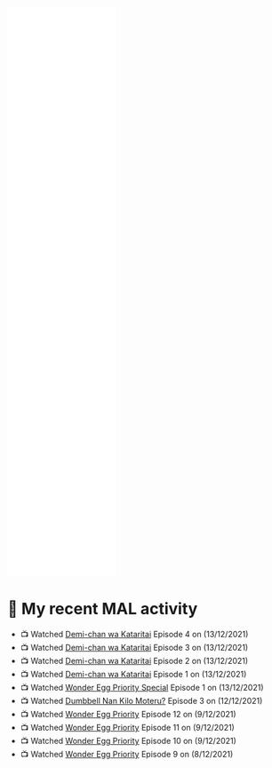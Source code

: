 ![Metrics](https://github.com/noxan-dev/noxan-dev/blob/main/github-metrics.svg)

# 🌸 My recent MAL activity

<!-- MAL_ACTIVITY:start -->

- 📺 Watched [Demi-chan wa Kataritai](https://myanimelist.net/anime/33988) Episode 4 on (13/12/2021)
- 📺 Watched [Demi-chan wa Kataritai](https://myanimelist.net/anime/33988) Episode 3 on (13/12/2021)
- 📺 Watched [Demi-chan wa Kataritai](https://myanimelist.net/anime/33988) Episode 2 on (13/12/2021)
- 📺 Watched [Demi-chan wa Kataritai](https://myanimelist.net/anime/33988) Episode 1 on (13/12/2021)
- 📺 Watched [Wonder Egg Priority Special](https://myanimelist.net/anime/48614) Episode 1 on (13/12/2021)
- 📺 Watched [Dumbbell Nan Kilo Moteru?](https://myanimelist.net/anime/39026) Episode 3 on (12/12/2021)
- 📺 Watched [Wonder Egg Priority](https://myanimelist.net/anime/43299) Episode 12 on (9/12/2021)
- 📺 Watched [Wonder Egg Priority](https://myanimelist.net/anime/43299) Episode 11 on (9/12/2021)
- 📺 Watched [Wonder Egg Priority](https://myanimelist.net/anime/43299) Episode 10 on (9/12/2021)
- 📺 Watched [Wonder Egg Priority](https://myanimelist.net/anime/43299) Episode 9 on (8/12/2021)

<!-- MAL_ACTIVITY:end -->
